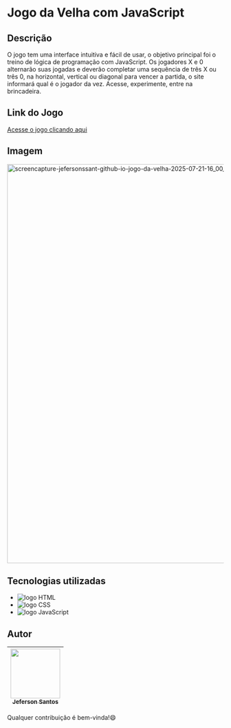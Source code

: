 # Jogo da Velha com JavaScript
## Descrição
O jogo tem uma interface intuitiva e fácil de usar, o objetivo principal foi o treino de lógica de programação com JavaScript. Os jogadores X e 0 alternarão suas jogadas e deverão completar uma sequência de três X ou três 0, na horizontal, vertical ou diagonal para vencer a partida, o site informará qual é o jogador da vez. Acesse, experimente, entre na brincadeira.
## Link do Jogo
<a href="https://jefersonssant.github.io/jogo-da-velha/" target="_blank">Acesse o jogo clicando aqui</a>
## Imagem
<img width="1920" height="927" alt="screencapture-jefersonssant-github-io-jogo-da-velha-2025-07-21-16_00_59" src="https://github.com/user-attachments/assets/0206c3e5-d04f-4875-972c-7dce8b9f5c3e" />

## Tecnologias utilizadas

* <img src="https://img.shields.io/badge/HTML5-E34F26?style=for-the-badge&logo=html5&logoColor=white" alt="logo HTML">
* <img src="https://img.shields.io/badge/CSS3-1572B6?style=for-the-badge&logo=css3&logoColor=white" alt="logo CSS">
* <img src="https://img.shields.io/badge/JavaScript-323330?style=for-the-badge&logo=javascript&logoColor=F7DF1E" alt="logo JavaScript">

## Autor
| [<img loading="lazy" src="https://avatars.githubusercontent.com/u/133176621?v=4" width=115><br><sub text-decoration="none">Jeferson Santos</sub>](https://github.com/jefersonssant) |
| :---: |

Qualquer contribuição é bem-vinda!😄

